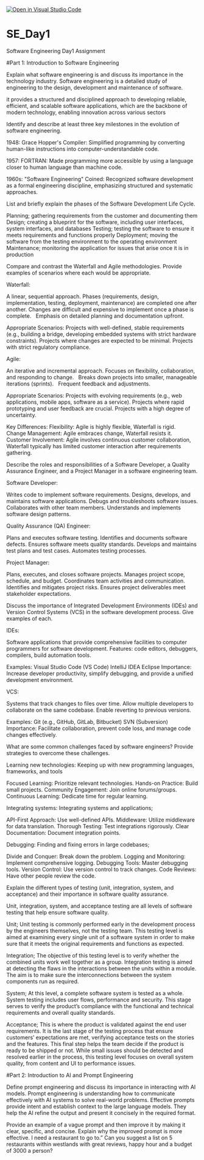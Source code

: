[![Open in Visual Studio Code](https://classroom.github.com/assets/open-in-vscode-2e0aaae1b6195c2367325f4f02e2d04e9abb55f0b24a779b69b11b9e10269abc.svg)](https://classroom.github.com/online_ide?assignment_repo_id=18391205&assignment_repo_type=AssignmentRepo)
# SE_Day1
Software Engineering Day1 Assignment

#Part 1: Introduction to Software Engineering

Explain what software engineering is and discuss its importance in the technology industry.
Software engineering is a detailed study of engineering to the design, development and maintenance of software.

it provides a structured and disciplined approach to developing reliable, efficient, and scalable software applications, which are the backbone of modern technology, enabling innovation across various sectors

Identify and describe at least three key milestones in the evolution of software engineering.

1948: Grace Hopper's Compiler:
Simplified programming by converting human-like instructions into computer-understandable code.

1957: FORTRAN:
Made programming more accessible by using a language closer to human language than machine code.   

1960s: "Software Engineering" Coined:
Recognized software development as a formal engineering discipline, emphasizing structured and systematic approaches.

List and briefly explain the phases of the Software Development Life Cycle.

Planning; gathering requirements from the customer and documenting them 
Design; creating a blueprint for the software, including user interfaces, system interfaces, and databases 
Testing; testing the software to ensure it meets requirements and functions properly 
Deployment; moving the software from the testing environment to the operating environment 
Maintenance; monitoring the application for issues that arise once it is in production 

Compare and contrast the Waterfall and Agile methodologies. Provide examples of scenarios where each would be appropriate.

Waterfall:

A linear, sequential approach.
Phases (requirements, design, implementation, testing, deployment, maintenance) are completed one after another.
Changes are difficult and expensive to implement once a phase is complete.   
Emphasis on detailed planning and documentation upfront.

Appropriate Scenarios:
Projects with well-defined, stable requirements (e.g., building a bridge, developing embedded systems with strict hardware constraints).
Projects where changes are expected to be minimal.
Projects with strict regulatory compliance.

Agile:

An iterative and incremental approach.
Focuses on flexibility, collaboration, and responding to change.   
Breaks down projects into smaller, manageable iterations (sprints).   
Frequent feedback and adjustments.

Appropriate Scenarios:
Projects with evolving requirements (e.g., web applications, mobile apps, software as a service).
Projects where rapid prototyping and user feedback are crucial.
Projects with a high degree of uncertainty.

Key Differences:
Flexibility: Agile is highly flexible, Waterfall is rigid.   
Change Management: Agile embraces change, Waterfall resists it.   
Customer Involvement: Agile involves continuous customer collaboration, Waterfall typically has limited customer interaction after requirements gathering.

 
Describe the roles and responsibilities of a Software Developer, a Quality Assurance Engineer, and a Project Manager in a software engineering team.

Software Developer:

Writes code to implement software requirements.
Designs, develops, and maintains software applications.
Debugs and troubleshoots software issues.
Collaborates with other team members.
Understands and implements software design patterns.

Quality Assurance (QA) Engineer:

Plans and executes software testing.
Identifies and documents software defects.
Ensures software meets quality standards.
Develops and maintains test plans and test cases.
Automates testing processes.

Project Manager:

Plans, executes, and closes software projects.
Manages project scope, schedule, and budget.
Coordinates team activities and communication.
Identifies and mitigates project risks.
Ensures project deliverables meet stakeholder expectations.

Discuss the importance of Integrated Development Environments (IDEs) and Version Control Systems (VCS) in the software development process. Give examples of each.

IDEs:

Software applications that provide comprehensive facilities to computer programmers for software development.
Features: code editors, debuggers, compilers, build automation tools.

Examples:
Visual Studio Code (VS Code)
IntelliJ IDEA
Eclipse
Importance: Increase developer productivity, simplify debugging, and provide a unified development environment.

VCS:

Systems that track changes to files over time.
Allow multiple developers to collaborate on the same codebase.
Enable reverting to previous versions.

Examples:
Git (e.g., GitHub, GitLab, Bitbucket)
SVN (Subversion)
Importance: Facilitate collaboration, prevent code loss, and manage code changes effectively.

What are some common challenges faced by software engineers? Provide strategies to overcome these challenges.

Learning new technologies: Keeping up with new programming languages, frameworks, and tools

Focused Learning: Prioritize relevant technologies.
Hands-on Practice: Build small projects.
Community Engagement: Join online forums/groups.
Continuous Learning: Dedicate time for regular learning.

Integrating systems: Integrating systems and applications;

API-First Approach: Use well-defined APIs.
Middleware: Utilize middleware for data translation.
Thorough Testing: Test integrations rigorously.
Clear Documentation: Document integration points.

Debugging: Finding and fixing errors in large codebases;

Divide and Conquer: Break down the problem.
Logging and Monitoring: Implement comprehensive logging.
Debugging Tools: Master debugging tools.
Version Control: Use version control to track changes.
Code Reviews: Have other people review the code.


Explain the different types of testing (unit, integration, system, and acceptance) and their importance in software quality assurance.

Unit, integration, system, and acceptance testing are all levels of software testing that help ensure software quality.

Unit;
Unit testing is commonly performed early in the development process by the engineers themselves, not the testing team.
This testing level is aimed at examining every single unit of a software system in order to make sure that it meets the original requirements and functions as expected.

Integration;
The objective of this testing level is to verify whether the combined units work well together as a group.
Integration testing is aimed at detecting the flaws in the interactions between the units within a module. The aim is to make sure the interconnections between the system components run as required.

System;
At this level, a complete software system is tested as a whole. System testing includes user flows, performance and security.
This stage serves to verify the product’s compliance with the functional and technical requirements and overall quality standards.

Acceptance;
This is where the product is validated against the end user requirements. It is the last stage of the testing process that ensure customers’ expectations are met, verifying acceptance tests on the stories and the features.
This final step helps the team decide if the product is ready to be shipped or not. While small issues should be detected and resolved earlier in the process, this testing level focuses on overall system quality, from content and UI to performance issues.

#Part 2: Introduction to AI and Prompt Engineering

Define prompt engineering and discuss its importance in interacting with AI models.
Prompt engineering is understanding how to communicate effectively with AI systems to solve real-world problems.
Effective prompts provide intent and establish context to the large language models. They help the AI refine the output and present it concisely in the required format.

Provide an example of a vague prompt and then improve it by making it clear, specific, and concise. Explain why the improved prompt is more effective.
I need a restaurant to go to.”
Can you suggest a list on 5 restaurants within westlands with great reviews, happy hour and a budget of 3000 a person?
